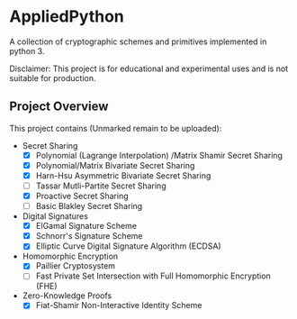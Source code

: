 # AppliedPython

A collection of cryptographic schemes and primitives implemented in python 3. 

Disclaimer: This project is for educational and experimental uses and is not suitable for production.

## Project Overview

This project contains (Unmarked remain to be uploaded):
- Secret Sharing
    - [x] Polynomial (Lagrange Interpolation) /Matrix Shamir Secret Sharing
    - [x] Polynomial/Matrix Bivariate Secret Sharing
    - [x] Harn-Hsu Asymmetric Bivariate Secret Sharing
    - [ ] Tassar Mutli-Partite Secret Sharing
    - [x] Proactive Secret Sharing
    - [ ] Basic Blakley Secret Sharing
- Digital Signatures
    - [x] ElGamal Signature Scheme
    - [x] Schnorr's Signature Scheme
    - [x] Elliptic Curve Digital Signature Algorithm (ECDSA)
- Homomorphic Encryption
    - [x] Paillier Cryptosystem
    - [ ] Fast Private Set Intersection with Full Homomorphic Encryption (FHE)
- Zero-Knowledge Proofs
    - [x] Fiat-Shamir Non-Interactive Identity Scheme
